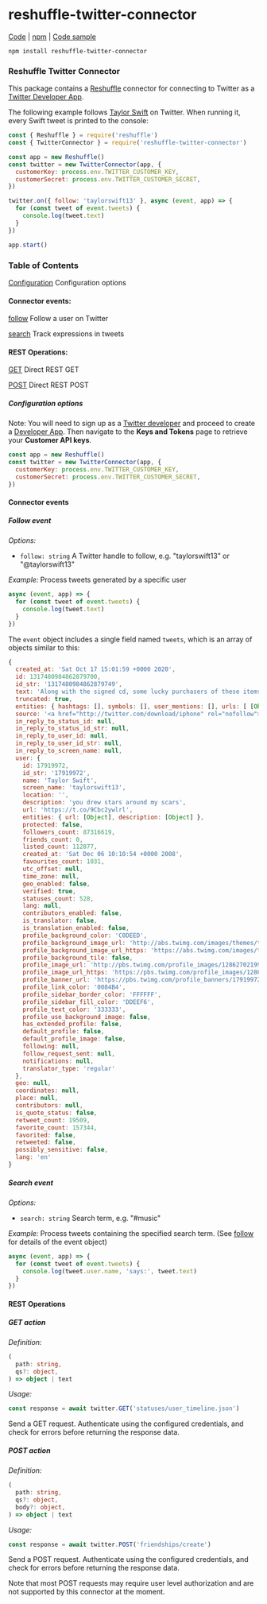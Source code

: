 # reshuffle-twitter-connector

[Code](https://github.com/reshufflehq/reshuffle-twitter-connector) |
[npm](https://www.npmjs.com/package/reshuffle-twitter-connector) |
[Code sample](https://github.com/reshufflehq/reshuffle-twitter-connector/examples)

`npm install reshuffle-twitter-connector`

### Reshuffle Twitter Connector

This package contains a [Reshuffle](https://github.com/reshufflehq/reshuffle)
connector for connecting to Twitter as a
[Twitter Developer App](https://developer.twitter.com/en/docs/apps/overview).

The following example follows [Taylor Swift](https://twitter.com/taylorswift13) on
Twitter. When running it, every Swift tweet is printed to the
console:

```js
const { Reshuffle } = require('reshuffle')
const { TwitterConnector } = require('reshuffle-twitter-connector')

const app = new Reshuffle()
const twitter = new TwitterConnector(app, {
  customerKey: process.env.TWITTER_CUSTOMER_KEY,
  customerSecret: process.env.TWITTER_CUSTOMER_SECRET,
})

twitter.on({ follow: 'taylorswift13' }, async (event, app) => {
  for (const tweet of event.tweets) {
    console.log(tweet.text)
  }
})

app.start()

```

### Table of Contents

[Configuration](#configuration) Configuration options

#### Connector events:

[follow](#follow) Follow a user on Twitter

[search](#search) Track expressions in tweets

#### REST Operations:

[GET](#GET) Direct REST GET

[POST](#POST) Direct REST POST

##### <a name="configuration"></a>Configuration options

Note: You will need to sign up as a
[Twitter developer](https://developer.twitter.com/en/docs/developer-portal/overview) and proceed to create a
[Developer App](https://developer.twitter.com/en/docs/apps/overview). Then
navigate to the **Keys and Tokens** page to retrieve your **Customer API keys**.

```js
const app = new Reshuffle()
const twitter = new TwitterConnector(app, {
  customerKey: process.env.TWITTER_CUSTOMER_KEY,
  customerSecret: process.env.TWITTER_CUSTOMER_SECRET,
})
```

#### Connector events

##### <a name="follow"></a>Follow event

_Options:_

* `follow: string` A Twitter handle to follow, e.g. "taylorswift13" or "@taylorswift13"

_Example:_ Process tweets generated by a specific user

```js
async (event, app) => {
  for (const tweet of event.tweets) {
    console.log(tweet.text)
  }
})
```

The `event` object includes a single field named `tweets`, which is an array
of objects similar to this:

```js
{
  created_at: 'Sat Oct 17 15:01:59 +0000 2020',
  id: 1317480984862879700,
  id_str: '1317480984862879749',
  text: 'Along with the signed cd, some lucky purchasers of these items may even receive complimentary cat hair stuck inside… https://t.co/aQ139uxVJf',
  truncated: true,
  entities: { hashtags: [], symbols: [], user_mentions: [], urls: [ [Object] ] },
  source: '<a href="http://twitter.com/download/iphone" rel="nofollow">Twitter for iPhone</a>',
  in_reply_to_status_id: null,
  in_reply_to_status_id_str: null,
  in_reply_to_user_id: null,
  in_reply_to_user_id_str: null,
  in_reply_to_screen_name: null,
  user: {
    id: 17919972,
    id_str: '17919972',
    name: 'Taylor Swift',
    screen_name: 'taylorswift13',
    location: '',
    description: 'you drew stars around my scars',
    url: 'https://t.co/9Cbc2ywlrl',
    entities: { url: [Object], description: [Object] },
    protected: false,
    followers_count: 87316619,
    friends_count: 0,
    listed_count: 112877,
    created_at: 'Sat Dec 06 10:10:54 +0000 2008',
    favourites_count: 1031,
    utc_offset: null,
    time_zone: null,
    geo_enabled: false,
    verified: true,
    statuses_count: 528,
    lang: null,
    contributors_enabled: false,
    is_translator: false,
    is_translation_enabled: false,
    profile_background_color: 'C0DEED',
    profile_background_image_url: 'http://abs.twimg.com/images/themes/theme1/bg.png',
    profile_background_image_url_https: 'https://abs.twimg.com/images/themes/theme1/bg.png',
    profile_background_tile: false,
    profile_image_url: 'http://pbs.twimg.com/profile_images/1286270219980242945/70DWScEH_normal.jpg',
    profile_image_url_https: 'https://pbs.twimg.com/profile_images/1286270219980242945/70DWScEH_normal.jpg',
    profile_banner_url: 'https://pbs.twimg.com/profile_banners/17919972/1595563550',
    profile_link_color: '0084B4',
    profile_sidebar_border_color: 'FFFFFF',
    profile_sidebar_fill_color: 'DDEEF6',
    profile_text_color: '333333',
    profile_use_background_image: false,
    has_extended_profile: false,
    default_profile: false,
    default_profile_image: false,
    following: null,
    follow_request_sent: null,
    notifications: null,
    translator_type: 'regular'
  },
  geo: null,
  coordinates: null,
  place: null,
  contributors: null,
  is_quote_status: false,
  retweet_count: 19509,
  favorite_count: 157344,
  favorited: false,
  retweeted: false,
  possibly_sensitive: false,
  lang: 'en'
}
```

##### <a name="search"></a>Search event

_Options:_

* `search: string` Search term, e.g. "#music"

_Example:_ Process tweets containing the specified search term. 
(See [follow](#follow) for details of the event object)


```js
async (event, app) => {
  for (const tweet of event.tweets) {
    console.log(tweet.user.name, 'says:', tweet.text)
  }
})
```


#### REST Operations

##### <a name="GET"></a>GET action

_Definition:_

```ts
(
  path: string,
  qs?: object,
) => object | text
```

_Usage:_

```js
const response = await twitter.GET('statuses/user_timeline.json')
```

Send a GET request. Authenticate using the configured credentials, and
check for errors before returning the response data.

##### <a name="POST"></a>POST action

_Definition:_

```ts
(
  path: string,
  qs?: object,
  body?: object,
) => object | text
```

_Usage:_

```js
const response = await twitter.POST('friendships/create')
```

Send a POST request. Authenticate using the configured credentials, and
check for errors before returning the response data.

Note that most POST requests may require user level authorization and are
not supported by this connector at the moment.
